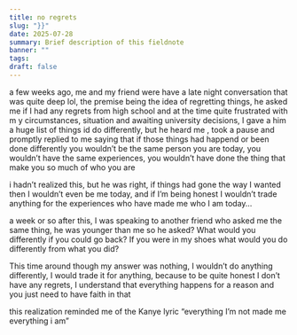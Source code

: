 ```yaml
---
title: no regrets
slug: "}}"
date: 2025-07-28
summary: Brief description of this fieldnote
banner: ""
tags: 
draft: false
---
```

a few weeks ago, me and my friend were have a late night conversation that was quite deep lol, the premise being the idea of regretting things, he asked me if I had any regrets from high school and at the time quite frustrated with m y circumstances, situation and awaiting university decisions, I gave a him a huge list of things id do differently, but he heard me , took a pause and promptly replied to me saying that if those things had happend or been done differently you wouldn’t be the same person you are today, you wouldn’t have the same experiences, you wouldn’t have done the thing that make you so much of who you are 

i hadn’t realized this, but he was right, if things had gone the way I wanted then I wouldn’t even be me today, and if I’m being honest I wouldn’t trade anything for the experiences who have made me who I am today… 

a week or so after this, I was speaking to another friend who asked me the same thing, he was younger than me so he asked? What would you differently if you could go back? If you were in my shoes what would you do differently from what you did? 

This time around though my answer was nothing, I wouldn’t do anything differently, I would trade it for anything, because to be quite honest I don’t have any regrets, I understand that everything happens for a reason and you just need to have faith in that

this realization reminded me of the Kanye lyric “everything I’m not made me everything i am”